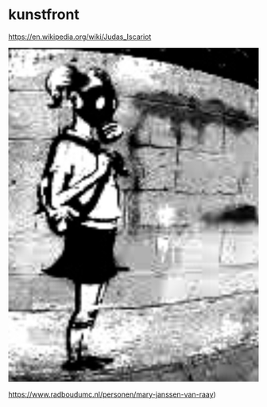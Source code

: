 # kunstfront
https://en.wikipedia.org/wiki/Judas_Iscariot

![](https://github.com/nondejus/kunstfront/blob/main/ArtBoard%20Image%20(74).jpg)

https://www.radboudumc.nl/personen/mary-janssen-van-raay)

